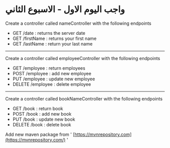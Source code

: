 # واجب اليوم الاول - الاسبوع الثاني

Create a controller called nameController with the following endpoints

- GET /date : returns the server date
- GET /firstName : returns your first name
- GET /lastName : return your last name 

-------- 

Create a controller called employeeController with the following endpoints

- GET /employee : return employees
- POST /employee : add new employee 
- PUT /employee : update new employee 
- DELETE /employee : delete employee 

--------

Create a controller called bookNameController with the following endpoints

- GET /book : return book 
- POST /book : add new book  
- PUT /book : update new book  
- DELETE /book : delete book  

Add new maven package from ' [https://mvnrepository.com](https://mvnrepository.com/) '

